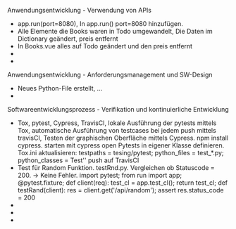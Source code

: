Anwendungsentwicklung - Verwendung von APIs

- app.run(port=8080), In app.run() port=8080 hinzufügen.
- Alle Elemente die Books waren in Todo umgewandelt, Die Daten im Dictionary geändert, preis entfernt
- In Books.vue alles auf Todo geändert und den preis entfernt
- 
-

Anwendungsentwicklung - Anforderungsmanagement und SW-Design

- Neues Python-File erstellt, ...
-

Softwareentwicklungsprozess - Verifikation und kontinuierliche Entwicklung

- Tox, pytest, Cypress, TravisCI, lokale Ausführung der pytests mittels Tox, automatische Ausführung von testcases bei jedem push mittels travisCI, Testen der graphischen Oberfläche mittels Cypress. npm install cypress. 
starten mit cypress open
Pytests in eigener Klasse definieren. Tox.ini aktualisieren: testpaths = tesing/pytest; python_files = test_*.py; python_classes = Test''
push auf TravisCI
- Test für Random Funktion. testRnd.py. Vergleichen ob Statuscode = 200. -> Keine Fehler.
import pytest; from run import app; @pytest.fixture; def client(req):
test_cl = app.test_cl(); return test_cl;
def testRand(client):
res = client.get('/api/random');
assert res.status_code = 200
- 
-
-